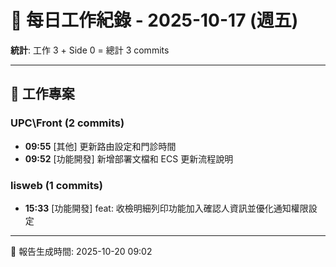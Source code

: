 # 📅 每日工作紀錄 - 2025-10-17 (週五)

**統計**: 工作 3 + Side 0 = 總計 3 commits

---

## 💼 工作專案

### UPC\Front (2 commits)

- **09:55** [其他] 更新路由設定和門診時間
- **09:52** [功能開發] 新增部署文檔和 ECS 更新流程說明

### lisweb (1 commits)

- **15:33** [功能開發] feat: 收檢明細列印功能加入確認人資訊並優化通知權限設定

---

📅 報告生成時間: 2025-10-20 09:02
